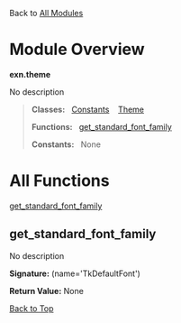 Back to [All Modules](https://pyrustic.github.com/blob/master/docs/modules/README.md#readme)

# Module Overview

**exn.theme**
 
No description

> **Classes:** &nbsp; [Constants](https://pyrustic.github.com/blob/master/docs/modules/content/exn.theme/content/classes/Constants.md#class-constants) &nbsp;&nbsp; [Theme](https://pyrustic.github.com/blob/master/docs/modules/content/exn.theme/content/classes/Theme.md#class-theme)
>
> **Functions:** &nbsp; [get\_standard\_font\_family](#get_standard_font_family)
>
> **Constants:** &nbsp; None

# All Functions
[get\_standard\_font\_family](#get_standard_font_family)

## get\_standard\_font\_family
No description



**Signature:** (name='TkDefaultFont')





**Return Value:** None

[Back to Top](#module-overview)


